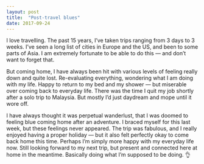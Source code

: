 ```yaml
---
layout: post
title:  "Post-travel blues"
date: 2017-09-24
---
```


I love travelling. The past 15 years, I’ve taken trips ranging from 3 days to 3 weeks. I’ve seen a long list of cities in Europe and the US, and been to some parts of Asia. I am extremely fortunate to be able to do this — and don’t want to forget that.

But coming home, I have always been hit with various levels of feeling really down and quite lost. Re-evaluating everything, wondering what I am doing with my life. Happy to return to my bed and my shower — but miserable over coming back to everyday life. There was the time I quit my job shortly after a solo trip to Malaysia. But mostly I’d just daydream and mope until it wore off.

I have always thought it was perpetual wanderlust, that I was doomed to feeling blue coming home after an adventure. I braced myself for this last week, but these feelings never appeared. The trip was fabulous, and I really enjoyed having a proper holiday — but it also felt perfectly okay to come back home this time. Perhaps I’m simply more happy with my everyday life now. Still looking forward to my next trip, but present and connected here at home in the meantime. Basically doing what I’m supposed to be doing. 👌
